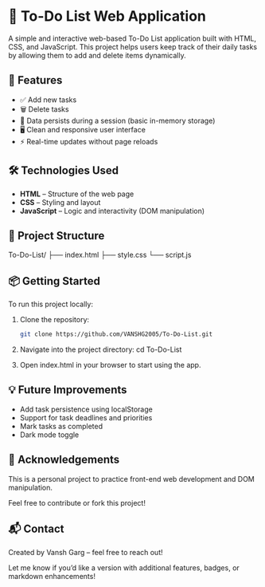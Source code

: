 # 📝 To-Do List Web Application

A simple and interactive web-based To-Do List application built with HTML, CSS, and JavaScript. This project helps users keep track of their daily tasks by allowing them to add and delete items dynamically.

## 🚀 Features

- ✅ Add new tasks
- 🗑️ Delete tasks
- 💾 Data persists during a session (basic in-memory storage)
- 🖥️ Clean and responsive user interface
- ⚡ Real-time updates without page reloads

## 🛠️ Technologies Used

- **HTML** – Structure of the web page
- **CSS** – Styling and layout
- **JavaScript** – Logic and interactivity (DOM manipulation)

## 📁 Project Structure

To-Do-List/
├── index.html
├── style.css
└── script.js


## 📦 Getting Started

To run this project locally:

1. Clone the repository:
   ```bash
   git clone https://github.com/VANSHG2005/To-Do-List.git
   
2. Navigate into the project directory:
    cd To-Do-List

3. Open index.html in your browser to start using the app.



## 💡 Future Improvements
- Add task persistence using localStorage
- Support for task deadlines and priorities
- Mark tasks as completed
- Dark mode toggle

## 🙌 Acknowledgements
This is a personal project to practice front-end web development and DOM manipulation.

Feel free to contribute or fork this project!

## 📬 Contact
Created by Vansh Garg – feel free to reach out!

Let me know if you’d like a version with additional features, badges, or markdown enhancements!


